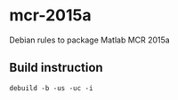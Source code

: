 mcr-2015a
=========

Debian rules to package Matlab MCR 2015a

Build instruction
-----------------

    debuild -b -us -uc -i
